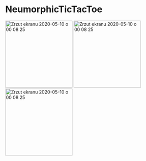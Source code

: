 # NeumorphicTicTacToe

<img width="211" alt="Zrzut ekranu 2020-05-10 o 00 08 25" src="https://user-images.githubusercontent.com/19962689/133516807-0577560b-0909-4d83-b554-11f8efff765b.png"/> <img width="211" alt="Zrzut ekranu 2020-05-10 o 00 08 25" src="https://user-images.githubusercontent.com/19962689/133516872-1adf3d40-e5e5-47c5-87bd-8ea8725e0113.png"/> <img width="211" alt="Zrzut ekranu 2020-05-10 o 00 08 25" src="https://user-images.githubusercontent.com/19962689/133516932-a279cdab-a595-4d67-b967-222245f87f7f.png">
